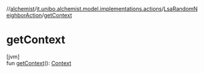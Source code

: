 //[alchemist](../../../index.md)/[it.unibo.alchemist.model.implementations.actions](../index.md)/[LsaRandomNeighborAction](index.md)/[getContext](get-context.md)

# getContext

[jvm]\
fun [getContext](get-context.md)(): [Context](../../it.unibo.alchemist.model.interfaces/-context/index.md)
